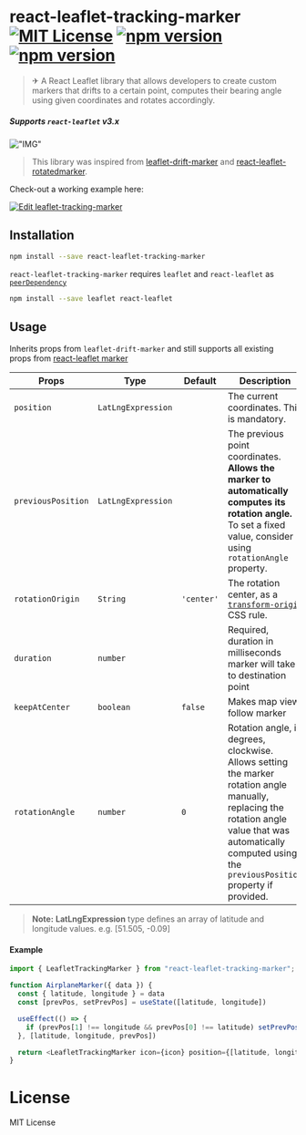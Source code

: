 # react-leaflet-tracking-marker [![MIT License](https://img.shields.io/badge/license-MIT-brightgreen.svg?style=plastic)](http://opensource.org/licenses/MIT) [![npm version](https://img.shields.io/npm/v/react-leaflet-tracking-marker.svg?style=plastic)](https://www.npmjs.com/package/react-leaflet-tracking-marker) [![npm version](https://img.shields.io/npm/dw/react-leaflet-tracking-marker.svg?style=plastic&color=important)](https://www.npmjs.com/package/react-leaflet-tracking-marker)

> ✈ A React Leaflet library that allows developers to create custom markers that drifts to a certain point, computes their bearing angle using given coordinates and rotates accordingly.

##### Supports `react-leaflet` v3.x

!["IMG"](./src/demo/planeDemo.gif 'example')

> This library was inspired from [leaflet-drift-marker](https://github.com/hugobarragon/leaflet-drift-marker#drift_marker-with-leaflet) and [react-leaflet-rotatedmarker](https://github.com/verdie-g/react-leaflet-rotatedmarker).

Check-out a working example here: 

[![Edit leaflet-tracking-marker](https://codesandbox.io/static/img/play-codesandbox.svg)](https://codesandbox.io/s/react-leaflet-tracking-marker-example-ivlhk?file=/src/App.js)

## Installation

```bash
npm install --save react-leaflet-tracking-marker
```

`react-leaflet-tracking-marker` requires `leaflet` and `react-leaflet` as [`peerDependency`](https://docs.npmjs.com/files/package.json#peerdependencies)

```bash
npm install --save leaflet react-leaflet
```

## Usage

Inherits props from `leaflet-drift-marker` and still supports all existing props from [react-leaflet marker](https://react-leaflet.js.org/docs/api-components/#marker)

| Props              | Type               | Default    | Description                                                                                                                 |
| ------------------ | ------------------ | ---------- | --------------------------------------------------------------------------------------------------------------------------- |
| `position`         | `LatLngExpression` |            | The current coordinates. This is mandatory.|
| `previousPosition` | `LatLngExpression` |            | The previous point coordinates. **Allows the marker to automatically computes its rotation angle.** To set a fixed value, consider using `rotationAngle` property.|
| `rotationOrigin`   | `String`           | `'center'` | The rotation center, as a [`transform-origin`](https://developer.mozilla.org/en-US/docs/Web/CSS/transform-origin) CSS rule. |
| `duration`         | `number`           |            | Required, duration in milliseconds marker will take to destination point                                                    |
| `keepAtCenter`     | `boolean`          | `false`    | Makes map view follow marker                                                                                                |
| `rotationAngle`    | `number`          | `0`       | Rotation angle, in degrees, clockwise. Allows setting the marker rotation angle manually, replacing the rotation angle value that was automatically computed using the `previousPosition` property if provided.|

> **Note:** **LatLngExpression** type defines an array of latitude and longitude values. e.g. [51.505, -0.09] 

#### Example

```js
import { LeafletTrackingMarker } from "react-leaflet-tracking-marker";

function AirplaneMarker({ data }) {
  const { latitude, longitude } = data
  const [prevPos, setPrevPos] = useState([latitude, longitude])

  useEffect(() => {
    if (prevPos[1] !== longitude && prevPos[0] !== latitude) setPrevPos([latitude, longitude])
  }, [latitude, longitude, prevPos])

  return <LeafletTrackingMarker icon={icon} position={[latitude, longitude]} previousPosition={prevPos} duration={1000} />
}
```

# License

MIT License
